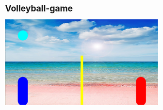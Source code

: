 # Volleyball-game

![alt text](https://github.com/mr11261/Volleyball-game/blob/master/screenshots/GameVersion1.png)
